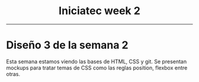 <h1 align="center"> Iniciatec week 2</h1>
<hr>

# Diseño 3 de la semana 2<br>
Esta semana estamos viendo las bases de HTML, CSS y git. Se presentan mockups para tratar temas de CSS como las reglas position, flexbox entre otras. 

